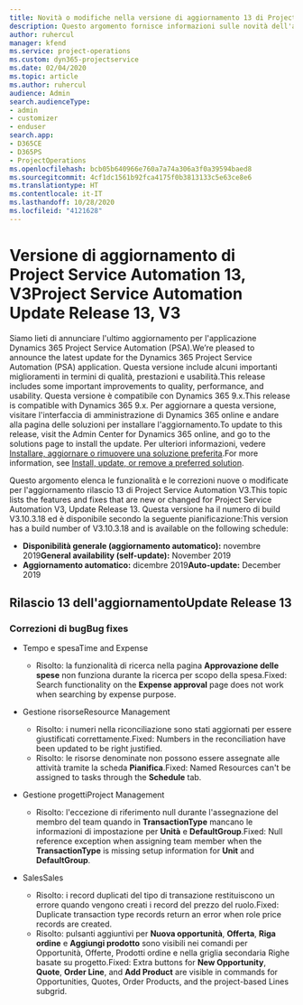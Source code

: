 ```yaml
---
title: Novità o modifiche nella versione di aggiornamento 13 di Project Service Automation V3
description: Questo argomento fornisce informazioni sulle novità dell'aggiornamento rilascio 13 di Project Service Automation V3.
author: ruhercul
manager: kfend
ms.service: project-operations
ms.custom: dyn365-projectservice
ms.date: 02/04/2020
ms.topic: article
ms.author: ruhercul
audience: Admin
search.audienceType:
- admin
- customizer
- enduser
search.app:
- D365CE
- D365PS
- ProjectOperations
ms.openlocfilehash: bcb05b640966e760a7a74a306a3f0a39594baed8
ms.sourcegitcommit: 4cf1dc1561b92fca4175f0b3813133c5e63ce8e6
ms.translationtype: HT
ms.contentlocale: it-IT
ms.lasthandoff: 10/28/2020
ms.locfileid: "4121628"
---
```

# <a name="project-service-automation-update-release-13-v3"></a><span data-ttu-id="2a6ba-103">Versione di aggiornamento di Project Service Automation 13, V3</span><span class="sxs-lookup"><span data-stu-id="2a6ba-103">Project Service Automation Update Release 13, V3</span></span>
<span data-ttu-id="2a6ba-104">Siamo lieti di annunciare l'ultimo aggiornamento per l'applicazione Dynamics 365 Project Service Automation (PSA).</span><span class="sxs-lookup"><span data-stu-id="2a6ba-104">We’re pleased to announce the latest update for the Dynamics 365 Project Service Automation (PSA) application.</span></span> <span data-ttu-id="2a6ba-105">Questa versione include alcuni importanti miglioramenti in termini di qualità, prestazioni e usabilità.</span><span class="sxs-lookup"><span data-stu-id="2a6ba-105">This release includes some important improvements to quality, performance, and usability.</span></span> <span data-ttu-id="2a6ba-106">Questa versione è compatibile con Dynamics 365 9.x.</span><span class="sxs-lookup"><span data-stu-id="2a6ba-106">This release is compatible with Dynamics 365 9.x.</span></span> <span data-ttu-id="2a6ba-107">Per aggiornare a questa versione, visitare l'interfaccia di amministrazione di Dynamics 365 online e andare alla pagina delle soluzioni per installare l'aggiornamento.</span><span class="sxs-lookup"><span data-stu-id="2a6ba-107">To update to this release, visit the Admin Center for Dynamics 365 online, and go to the solutions page to install the update.</span></span> <span data-ttu-id="2a6ba-108">Per ulteriori informazioni, vedere [Installare, aggiornare o rimuovere una soluzione preferita](https://docs.microsoft.com/power-platform/admin/install-remove-preferred-solution).</span><span class="sxs-lookup"><span data-stu-id="2a6ba-108">For more information, see [Install, update, or remove a preferred solution](https://docs.microsoft.com/power-platform/admin/install-remove-preferred-solution).</span></span>

<span data-ttu-id="2a6ba-109">Questo argomento elenca le funzionalità e le correzioni nuove o modificate per l'aggiornamento rilascio 13 di Project Service Automation V3.</span><span class="sxs-lookup"><span data-stu-id="2a6ba-109">This topic lists the features and fixes that are new or changed for Project Service Automation V3, Update Release 13.</span></span> <span data-ttu-id="2a6ba-110">Questa versione ha il numero di build V3.10.3.18 ed è disponibile secondo la seguente pianificazione:</span><span class="sxs-lookup"><span data-stu-id="2a6ba-110">This version has a build number of V3.10.3.18 and is available on the following schedule:</span></span>

- <span data-ttu-id="2a6ba-111">**Disponibilità generale (aggiornamento automatico):** novembre 2019</span><span class="sxs-lookup"><span data-stu-id="2a6ba-111">**General availability (self-update):** November 2019</span></span>
- <span data-ttu-id="2a6ba-112">**Aggiornamento automatico:** dicembre 2019</span><span class="sxs-lookup"><span data-stu-id="2a6ba-112">**Auto-update:** December 2019</span></span>


## <a name="update-release-13"></a><span data-ttu-id="2a6ba-113">Rilascio 13 dell'aggiornamento</span><span class="sxs-lookup"><span data-stu-id="2a6ba-113">Update Release 13</span></span> 

### <a name="bug-fixes"></a><span data-ttu-id="2a6ba-114">Correzioni di bug</span><span class="sxs-lookup"><span data-stu-id="2a6ba-114">Bug fixes</span></span>

- <span data-ttu-id="2a6ba-115">Tempo e spesa</span><span class="sxs-lookup"><span data-stu-id="2a6ba-115">Time and Expense</span></span>

     - <span data-ttu-id="2a6ba-116">Risolto: la funzionalità di ricerca nella pagina **Approvazione delle spese** non funziona durante la ricerca per scopo della spesa.</span><span class="sxs-lookup"><span data-stu-id="2a6ba-116">Fixed: Search functionality on the **Expense approval** page does not work when searching by expense purpose.</span></span>

- <span data-ttu-id="2a6ba-117">Gestione risorse</span><span class="sxs-lookup"><span data-stu-id="2a6ba-117">Resource Management</span></span>

     - <span data-ttu-id="2a6ba-118">Risolto: i numeri nella riconciliazione sono stati aggiornati per essere giustificati correttamente.</span><span class="sxs-lookup"><span data-stu-id="2a6ba-118">Fixed: Numbers in the reconciliation have been updated to be right justified.</span></span>
     - <span data-ttu-id="2a6ba-119">Risolto: le risorse denominate non possono essere assegnate alle attività tramite la scheda **Pianifica**.</span><span class="sxs-lookup"><span data-stu-id="2a6ba-119">Fixed: Named Resources can't be assigned to tasks through the **Schedule** tab.</span></span>

- <span data-ttu-id="2a6ba-120">Gestione progetti</span><span class="sxs-lookup"><span data-stu-id="2a6ba-120">Project Management</span></span>

     - <span data-ttu-id="2a6ba-121">Risolto: l'eccezione di riferimento null durante l'assegnazione del membro del team quando in **TransactionType** mancano le informazioni di impostazione per **Unità** e **DefaultGroup**.</span><span class="sxs-lookup"><span data-stu-id="2a6ba-121">Fixed: Null reference exception when assigning team member when the **TransactionType** is missing setup information for **Unit** and **DefaultGroup**.</span></span>

- <span data-ttu-id="2a6ba-122">Sales</span><span class="sxs-lookup"><span data-stu-id="2a6ba-122">Sales</span></span>

     - <span data-ttu-id="2a6ba-123">Risolto: i record duplicati del tipo di transazione restituiscono un errore quando vengono creati i record del prezzo del ruolo.</span><span class="sxs-lookup"><span data-stu-id="2a6ba-123">Fixed: Duplicate transaction type records return an error when role price records are created.</span></span>
     - <span data-ttu-id="2a6ba-124">Risolto: pulsanti aggiuntivi per **Nuova opportunità**, **Offerta**, **Riga ordine** e **Aggiungi prodotto** sono visibili nei comandi per Opportunità, Offerte, Prodotti ordine e nella griglia secondaria Righe basate su progetto.</span><span class="sxs-lookup"><span data-stu-id="2a6ba-124">Fixed: Extra buttons for **New Opportunity**, **Quote**, **Order Line**, and **Add Product** are visible in commands for Opportunities, Quotes, Order Products, and the project-based Lines subgrid.</span></span>


